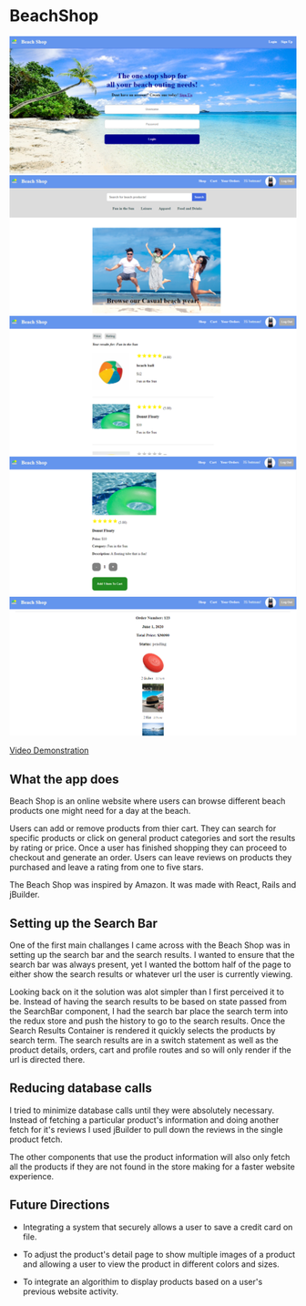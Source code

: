 # BeachShop


![sample image](cropped1.png)
![sample image](cropped2.png)
![sample image](cropped3.png)
![sample image](cropped4.png)
![sample image](cropped7.png)

[Video Demonstration](https://m.youtube.com/watch?v=YGa59yo1Z0k)


## What the app does

Beach Shop is an online website where users can browse different beach products one might need for a day at the beach. 

Users can add or remove products from thier cart. They can search for specific products or click on general product categories and sort the results by rating or price. Once a user has finished shopping  they can proceed to checkout and generate an order. Users can leave reviews on products they purchased and leave a rating from one to five stars.

The Beach Shop was inspired by Amazon. It was made with React, Rails and jBuilder. 

## Setting up the Search Bar

One of the first main challanges I came across with the Beach Shop was in setting up the search bar and the search results. I wanted to ensure that the search bar was always present, yet I wanted the bottom half of the page to either show the search results or whatever url the user is currently viewing. 

Looking back on it the solution was alot simpler than I first perceived it to be. Instead of having the search results to be based on state passed from the SearchBar component, I had the search bar place the search term into the redux store and push the history to go to the search results. Once the Search Results Container is rendered it quickly selects the products by search term. The search results are in a switch statement as well as the  product details, orders, cart and profile routes and so will only render if the url is directed there.

## Reducing database calls

I tried to minimize database calls until they were absolutely necessary. Instead of fetching a particular product's information and doing another fetch for it's reviews I used jBuilder to pull down the reviews in the single product fetch.

The other components that use the product information will also only fetch all the products if they are not found in the store  making for a faster website experience.

## Future Directions

- Integrating a system that securely allows a user to save a credit card on file.

- To adjust the product's detail page to show multiple images of a product and allowing a user to view the product in different colors and sizes.

- To integrate an algorithim to display products based on a user's previous website activity.

 	

